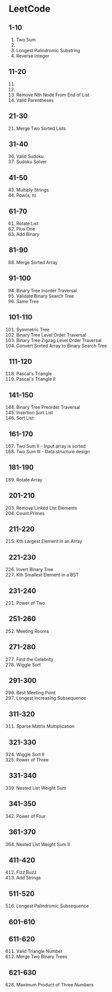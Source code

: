 # LeetCode

## 1-10
1. Two Sum
2. 
5. Longest Palindromic Substring
7. Reverse Integer

## 11-20
11.
12.
19. Remove Nth Node From End of List
20. Valid Parentheses

## 21-30
21. Merge Two Sorted Lists

## 31-40
36. Valid Sudoku
37. Sudoku Solver

## 41-50
43. Multiply Strings
50. Pow(x, n)

## 61-70
61. Rotate List
66. Plus One
67. Add Binary

## 81-90
88. Merge Sorted Array

## 91-100
94. Binary Tree Inorder Traversal
98. Validate Binary Search Tree
100. Same Tree

## 101-110
101. Symmetric Tree
102. Binary Tree Level Order Traversal
103. Binary Tree Zigzag Level Order Traversal
108. Convert Sorted Array to Binary Search Tree

## 111-120
118. Pascal's Triangle
119. Pascal's Triangle II

## 141-150
144. Binary Tree Preorder Traversal
147. Insertion Sort List
148. Sort List

## 161-170
167. Two Sum II - Input array is sorted
170. Two Sum III - Data structure design

## 181-190
189. Rotate Array

## 201-210
203. Remove Linked List Elements
204. Count Primes

## 211-220
215. Kth Largest Element in an Array

## 221-230
226. Invert Binary Tree
230. Kth Smallest Element in a BST

## 231-240
231. Power of Two

## 251-260
252. Meeting Rooms

## 271-280
277. Find the Celebrity
280. Wiggle Sort

## 291-300
296. Best Meeting Point
300. Longest Increasing Subsequence

## 311-320
311. Sparse Matrix Multiplication

## 321-330
324. Wiggle Sort II
326. Power of Three

## 331-340
339. Nested List Weight Sum

## 341-350
342. Power of Four

## 361-370
364. Nested List Weight Sum II

## 411-420
412. Fizz Buzz
415. Add Strings

## 511-520
516. Longest Palindromic Subsequence

## 601-610

## 611-620
611. Valid Triangle Number
617. Merge Two Binary Trees

## 621-630
628. Maximum Product of Three Numbers